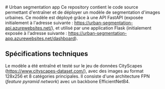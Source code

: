 # Urban segmentation app
Ce repository contient le code source permettant d'entraîner et de déployer un modèle de segmentation d'images urbaines.
Ce modèle est déployé grâce à une API FastAPI (exposée initialement à l'adresse suivante : https://urban-segmentation-api.azurewebsites.net/), et utilisé par une application Flask (initialement exposée à l'adresse suivante : https://urban-segmentation-app.azurewebsites.net/dashboard).
## Spécifications techniques
Le modèle a été entraîné et testé sur le jeu de données CityScapes (https://www.cityscapes-dataset.com/), avec des images au format 128x256 et 8 catégories principales. Il consiste d'une architecture FPN (<i>feature pyramid network</i>) avec un backbone EfficientNetB4.